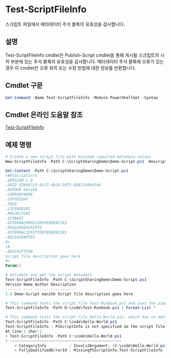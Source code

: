 # Test-ScriptFileInfo

스크립트 파일에서 메타데이터 주석 블록의 유효성을 검사합니다.

## 설명

Test-ScriptFileInfo cmdlet은 Publish-Script cmdlet을 통해 게시될 스크립트의 시작 부분에 있는 주석 블록의 유효성을 검사합니다.
메타데이터 주석 블록에 오류가 있는 경우 이 cmdlet은 오류 위치 또는 수정 방법에 대한 정보를 반환합니다.

## Cmdlet 구문

```powershell
Get-Command -Name Test-ScriptFileInfo -Module PowerShellGet -Syntax
```
## Cmdlet 온라인 도움말 참조

[Test-ScriptFileInfo](http://go.microsoft.com/fwlink/?LinkId=619791)

## 예제 명령
```powershell
# Create a new script file with minimum required metadata values
New-ScriptFileInfo -Path C:\ScriptSharingDemo\Demo-Script.ps1 -Description "Script file description goes here"

Get-Content -Path C:\ScriptSharingDemo\Demo-Script.ps1
<#PSScriptInfo
.VERSION 1.0
.GUID 926b47c3-6af2-4b18-b6f5-8b813a9e93ab
.AUTHOR manikb
.COMPANYNAME
.COPYRIGHT
.TAGS
.LICENSEURI
.PROJECTURI
.ICONURI
.EXTERNALMODULEDEPENDENCIES
.REQUIREDSCRIPTS
.EXTERNALSCRIPTDEPENDENCIES
.RELEASENOTES
#>
<#
.DESCRIPTION
Script file description goes here
#>
Param()

# Validate and get the script metadata
Test-ScriptFileInfo -Path C:\ScriptSharingDemo\Demo-Script.ps1
Version Name Author Description
------- ---- ------ -----------
1.0 Demo-Script manikb Script file description goes here

# This command tests the script file Test-Runbook.ps1 and uses the pipeline operator to pass the results to the Format-List cmdlet to format the results.
Test-ScriptFileInfo -Path D:\code\Test-Runbook.ps1 | Format-List *

# This command tests the script file Hello-World.ps1, which has no metadata associated with it.
Test-ScriptFileInfo -Path C:\code\Hello-World.ps1
Test-ScriptFileInfo : PSScriptInfo is not specified in the script file 'C:\code\Hello-World.ps1'. You can use the Update-ScriptFileInfo with -Force or New-ScriptFileInfo cmdlet to add the PSScriptInfo to the script file.
At line:1 char:1
+ Test-ScriptFileInfo -Path C:\code\Hello-World.ps1
+ ~~~~~~~~~~~~~~~~~~~~~~~~~~~~~~~~~~~~~~~~~~~~~~~~~
    + CategoryInfo          : InvalidArgument: (C:\code\Hello-World.ps1:String) [Test-ScriptFileInfo], ArgumentException
    + FullyQualifiedErrorId : MissingPSScriptInfo,Test-ScriptFileInfo

```


<!--HONumber=Aug16_HO3-->


